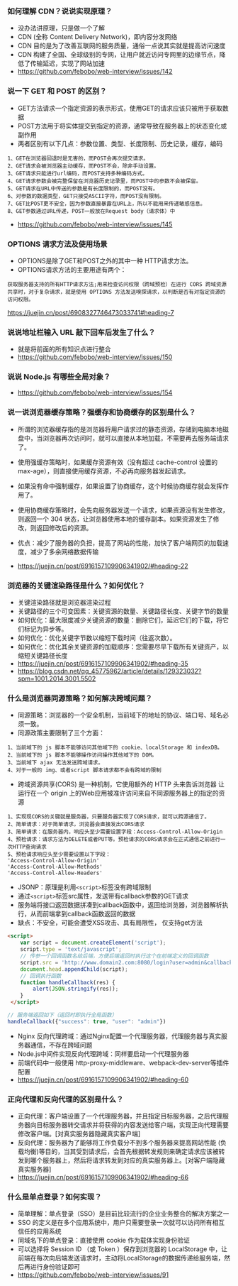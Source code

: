 ### 如何理解 CDN？说说实现原理？
- 没办法讲原理，只是做一个了解
- CDN (全称 Content Delivery Network)，即内容分发网络
- CDN 目的是为了改善互联网的服务质量，通俗一点说其实就是提高访问速度
- CDN 构建了全国、全球级别的专网，让用户就近访问专网里的边缘节点，降低了传输延迟，实现了网站加速
- https://github.com/febobo/web-interview/issues/142


### 说一下 GET 和 POST 的区别？
- GET方法请求一个指定资源的表示形式，使用GET的请求应该只被用于获取数据
- POST方法用于将实体提交到指定的资源，通常导致在服务器上的状态变化或副作用
- 两者区别有以下几点：参数位置、类型、长度限制、历史记录，缓存，编码
```
1、GET在浏览器回退时是无害的，而POST会再次提交请求。
2、GET请求会被浏览器主动缓存，而POST不会，除非手动设置。
3、GET请求只能进行url编码，而POST支持多种编码方式。
4、GET请求参数会被完整保留在浏览器历史记录里，而POST中的参数不会被保留。
5、GET请求在URL中传送的参数是有长度限制的，而POST没有。
6、对参数的数据类型，GET只接受ASCII字符，而POST没有限制。
7、GET比POST更不安全，因为参数直接暴露在URL上，所以不能用来传递敏感信息。
8、GET参数通过URL传递，POST一般放在Request body（请求体）中
```
- https://github.com/febobo/web-interview/issues/145


### OPTIONS 请求方法及使用场景
- OPTIONS是除了GET和POST之外的其中一种 HTTP请求方法。
- OPTIONS请求方法的主要用途有两个：
```
获取服务器支持的所有HTTP请求方法;用来检查访问权限（跨域预检）在进行 CORS 跨域资源共享时，对于复杂请求，就是使用 OPTIONS 方法发送嗅探请求，以判断是否有对指定资源的访问权限。
```
https://juejin.cn/post/6908327746473033741#heading-7


### 说说地址栏输入 URL 敲下回车后发生了什么？
- 就是将前面的所有知识点进行整合
- https://github.com/febobo/web-interview/issues/150


### 说说 Node.js 有哪些全局对象？
- https://github.com/febobo/web-interview/issues/154


### 说一说浏览器缓存策略？强缓存和协商缓存的区别是什么？
- 所谓的浏览器缓存指的是浏览器将用户请求过的静态资源，存储到电脑本地磁盘中，当浏览器再次访问时，就可以直接从本地加载，不需要再去服务端请求了。

- 使用强缓存策略时，如果缓存资源有效（没有超过 cache-control 设置的 max-age），则直接使用缓存资源，不必再向服务器发起请求。

- 如果没有命中强制缓存，如果设置了协商缓存，这个时候协商缓存就会发挥作用了。

- 使用协商缓存策略时，会先向服务器发送一个请求，如果资源没有发生修改，则返回一个 304 状态，让浏览器使用本地的缓存副本。如果资源发生了修改，则返回修改后的资源。

- 优点：减少了服务器的负担，提高了网站的性能，加快了客户端网页的加载速度，减少了多余网络数据传输

- https://juejin.cn/post/6916157109906341902/#heading-22


### 浏览器的关键渲染路径是什么？如何优化？
- 关键渲染路径就是浏览器渲染过程
- 关键路径的三个可变因素：关键资源的数量、关键路径长度、关键字节的数量
- 如何优化：最大限度减少关键资源的数量：删除它们，延迟它们的下载，将它们标记为异步等。
- 如何优化：优化关键字节数以缩短下载时间（往返次数）。
- 如何优化：优化其余关键资源的加载顺序：您需要尽早下载所有关键资产，以缩短关键路径长度
- https://juejin.cn/post/6916157109906341902/#heading-35
- https://blog.csdn.net/qq_45775962/article/details/129323032?spm=1001.2014.3001.5502


### 什么是浏览器同源策略？如何解决跨域问题？
- 同源策略：浏览器的一个安全机制，当前域下的地址的协议、端口号、域名必须一致。
- 同源政策主要限制了三个方面：
```
1、当前域下的 js 脚本不能够访问其他域下的 cookie、localStorage 和 indexDB。
2、当前域下的 js 脚本不能够操作访问操作其他域下的 DOM。
3、当前域下 ajax 无法发送跨域请求。
4、对于一般的 img、或者script 脚本请求都不会有跨域的限制
```

- 跨域资源共享(CORS) 是一种机制，它使用额外的 HTTP 头来告诉浏览器 让运行在一个 origin 上的Web应用被准许访问来自不同源服务器上的指定的资源
```
1、实现现CORS的关键就是服务器，只要服务器实现了CORS请求，就可以跨源通信了。
2、简单请求：对于简单请求，浏览器会直接发出CORS请求
3、简单请求：在服务器内，响应头至少需要设置字段：Access-Control-Allow-Origin
4、预检请求：请求方法为DELETE或者PUT等。预检请求的CORS请求会在正式通信之前进行一次HTTP查询请求
5、预检请求响应头至少需要设置以下字段：
'Access-Control-Allow-Origin'  
'Access-Control-Allow-Methods'
'Access-Control-Allow-Headers'
```

- JSONP：原理是利用`<script>`标签没有跨域限制
- 通过`<script>`标签src属性，发送带有callback参数的GET请求
- 服务端将接口返回数据拼凑到callback函数中，返回给浏览器，浏览器解析执行，从而前端拿到callback函数返回的数据
- 缺点：不安全，可能会遭受XSS攻击、具有局限性， 仅支持get方法
```html
<script>
    var script = document.createElement('script');
    script.type = 'text/javascript';
    // 传参一个回调函数名给后端，方便后端返回时执行这个在前端定义的回调函数
    script.src = 'http://www.domain2.com:8080/login?user=admin&callback=handleCallback';
    document.head.appendChild(script);
    // 回调执行函数
    function handleCallback(res) {
        alert(JSON.stringify(res));
    }
 </script>
```
```js
// 服务端返回如下（返回时即执行全局函数）
handleCallback({"success": true, "user": "admin"})
```

- Nginx 反向代理跨域：通过Nginx配置一个代理服务器，代理服务器与真实服务器通信，不存在跨域问题
- Node.js中间件实现反向代理跨域：同样要启动一个代理服务器
- 前端代码中一般使用 http-proxy-middleware、webpack-dev-server等插件配置
- https://juejin.cn/post/6916157109906341902/#heading-60


### 正向代理和反向代理的区别是什么？ 
- 正向代理：客户端设置了一个代理服务器，并且指定目标服务器，之后代理服务器向目标服务器转交请求并将获得的内容发送给客户端，实现正向代理需要修改客户端。[对真实服务器隐藏真实客户端]
- 反向代理：服务器为了能够将工作负载分不到多个服务器来提高网站性能 (负载均衡)等目的，当其受到请求后，会首先根据转发规则来确定请求应该被转发到哪个服务器上，然后将请求转发到对应的真实服务器上。[对客户端隐藏真实服务器]
- https://juejin.cn/post/6916157109906341902/#heading-66


### 什么是单点登录？如何实现？
- 简单理解：单点登录（SSO）是目前比较流行的企业业务整合的解决方案之一
- SSO 的定义是在多个应用系统中，用户只需要登录一次就可以访问所有相互信任的应用系统
- 同域名下的单点登录：直接使用 cookie 作为载体实现身份验证
- 可以选择将 Session ID （或 Token ）保存到浏览器的 LocalStorage 中，让前端在每次向后端发送请求时，主动将LocalStorage的数据传递给服务端，然后再进行身份验证即可
- https://github.com/febobo/web-interview/issues/91